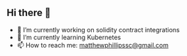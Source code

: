 ## Hi there 👋

<!--
**MatthewP02/MatthewP02** is a ✨ _special_ ✨ repository because its `README.md` (this file) appears on your GitHub profile.
-->
- 🔭 I’m currently working on solidity contract integrations
- 🌱 I’m currently learning Kubernetes
- 📫 How to reach me: matthewphillipssc@gmail.com
